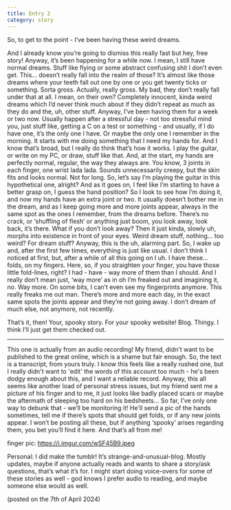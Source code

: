 ```yaml
---
title: Entry 2
category: story
---
```


So, to get to the point - I’ve been having these weird dreams.

<!-- more -->

And I already know you’re going to dismiss this really fast but hey, free story! Anyway, it’s been happening for a while now. I mean, I still have normal dreams. Stuff like flying or some abstract confusing shit I don’t even get. This… doesn’t really fall into the realm of those? It’s almost like those dreams where your teeth fall out one by one or you get twenty ticks or something. Sorta gross. Actually, really gross. My bad, they don’t really fall under that at all. I mean, on their own? Completely innocent, kinda weird dreams which I’d never think much about if they didn’t repeat as much as they do and the, uh, other stuff. 
Anyway, I’ve been having them for a week or two now. Usually happen after a stressful day - not too stressful mind you, just stuff like, getting a C on a test or something - and usually, if I do have one, it’s the only one I have. Or maybe the only one I remember in the morning.
It starts with me doing something that I need my hands for. And I know that’s broad, but I really do think that’s how it works. I play the guitar, or write on my PC, or draw, stuff like that. And, at the start, my hands are perfectly normal, regular, the way they always are. You know, 3 joints in each finger, one wrist lada lada. Sounds unnecessarily creepy, but the skin fits and looks normal. Not for long. So, let’s say I’m playing the guitar in this hypothetical one, alright? And as it goes on, I feel like I’m starting to have a better grasp on, I guess the hand position? So I look to see how I’m doing it, and now my hands have an extra joint or two. It usually doesn’t bother me in the dream, and as I keep going more and more joints appear, always in the same spot as the ones I remember, from the dreams before. There’s no crack, or ‘shuffling of flesh’ or anything just boom, you look away, look back, it’s there. What if you don’t look away? Then it just kinda, slowly uh, morphs into existence in front of your eyes. Weird dream stuff, nothing… too weird? For dream stuff? Anyway, this is the uh, alarming part. So, I wake up and, after the first few times, everything is just like usual. I don’t think I noticed at first, but, after a while of all this going on I uh. I have these… folds, on my fingers. Here, so, if you straighten your finger, you have those little fold-lines, right? I had - have - way more of them than I should. And I really don’t mean just, ‘way more’ as in oh I’m freaked out and imagining it, no. Way more. On some bits, I can’t even see my fingerprints anymore. This really freaks me out man. There’s more and more each day, in the exact same spots the joints appear and they’re not going away. I don’t dream of much else, not anymore, not recently. 


That’s it, then! Your, spooky story. For your spooky website! Blog. Thingy. I think I’ll just get them checked out. 

--------

This one is actually from an audio recording! My friend, didn't want to be published to the great online, which is a shame but fair enough. So, the text is a transcript, from yours truly. I know this feels like a really rushed one, but I really didn't want to 'edit' the words of this account too much - he's been dodgy enough about this, and I want a reliable record. Anyway, this all seems like another load of personal stress issues, but my friend sent me a picture of his finger and to me, it just looks like badly placed scars or maybe the aftermath of sleeping too hard on his bedsheets... So far, I’ve only one way to debunk that - we’ll be monitoring it! He'll send a pic of the hands sometimes, tell me if there’s spots that should get folds, or if any new joints appear. I won’t be posting all these, but if anything ‘spooky’ arises regarding them, you bet you’ll find it here. And that’s all from me!


finger pic: https://i.imgur.com/wSF45B9.jpeg


Personal: I did make the tumblr! It’s strange-and-unusual-blog. Mostly updates, maybe if anyone actually reads and wants to share a story/ask questions, that’s what it’s for. I might start doing voice-overs for some of these stories as well - god knows I prefer audio to reading, and maybe someone else would as well.


(posted on the 7th of April 2024) 
